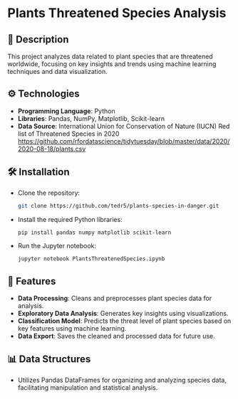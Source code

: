 # Plants Threatened Species Analysis

## 📖 Description
This project analyzes data related to plant species that are threatened worldwide, focusing on key insights and trends using machine learning techniques and data visualization.

## ⚙️ Technologies
- **Programming Language**: Python
- **Libraries**: Pandas, NumPy, Matplotlib, Scikit-learn
- **Data Source**: International Union for Conservation of Nature (IUCN) Red list of Threatened Species in 2020
   https://github.com/rfordatascience/tidytuesday/blob/master/data/2020/2020-08-18/plants.csv

## 🛠️ Installation
 - Clone the repository:
   ```bash
   git clone https://github.com/tedr5/plants-species-in-danger.git
   ```
 - Install the required Python libraries:
   ```bash
   pip install pandas numpy matplotlib scikit-learn
   ```
- Run the Jupyter notebook:
  ```bash
  jupyter notebook PlantsThreatenedSpecies.ipynb
  ```
## 🚀 Features

- **Data Processing**: Cleans and preprocesses plant species data for analysis.
- **Exploratory Data Analysis**: Generates key insights using visualizations.
- **Classification Model**: Predicts the threat level of plant species based on key features using machine learning.
- **Data Export**: Saves the cleaned and processed data for future use.


## 📊 Data Structures
- Utilizes Pandas DataFrames for organizing and analyzing species data, facilitating manipulation and statistical analysis.
